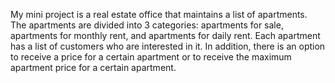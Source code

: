 My mini project is a real estate office that maintains a list of apartments.
The apartments are divided into 3 categories: apartments for sale, apartments for monthly rent, and apartments for daily rent.
Each apartment has a list of customers who are interested in it.
In addition, there is an option to receive a price for a certain apartment or to receive the maximum apartment price for a certain apartment.
